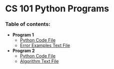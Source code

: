 # CS 101 Python Programs

### Table of contents:
* **Program 1**
  * [Python Code File](program1.py)
  * [Error Examples Text File](program1.txt)
* **Program 2**
  * [Python Code File](program2.py)
  * [Algorithm Text File](program2.txt)